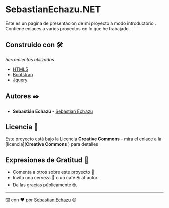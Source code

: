 # SebastianEchazu.NET

Este es un pagina de presentación de mi proyecto a modo introductorio . Contiene enlaces a varios proyectos en lo que he trabajado. 

## Construido con 🛠️

_herramientas utilizadas_

* [HTML5](https://developer.mozilla.org/es/docs/HTML/HTML5) 
* [Bootstrap](https://getbootstrap.com/) 
* [Jquery](https://jquery.com/) 

## Autores ✒️

* **Sebastián Echazú** -  [Sebastian Echazu](https://github.com/SebastianEchazu)

## Licencia 📄

Este proyecto está bajo la Licencia **Creative Commons** - mira el enlace a la [licencia](**Creative Commons** ) para detalles

## Expresiones de Gratitud 🎁

* Comenta a otros sobre este proyecto 📢
* Invita una cerveza 🍺 o un café ☕ al autor. 
* Da las gracias públicamente 🤓.

---
⌨️ con ❤️ por [Sebastian Echazu](https://github.com/SebastianEchazu) 😊
